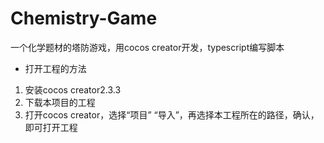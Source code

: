 # Chemistry-Game
一个化学题材的塔防游戏，用cocos creator开发，typescript编写脚本

- 打开工程的方法
1. 安装cocos creator2.3.3
2. 下载本项目的工程
3. 打开cocos creator，选择“项目” “导入”，再选择本工程所在的路径，确认，即可打开工程


